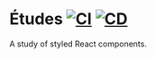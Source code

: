 # Études [![CI](https://github.com/andrewscwei/etudes/workflows/CI/badge.svg)](https://github.com/andrewscwei/etudes/actions?query=workflow%3ACI) [![CD](https://github.com/andrewscwei/etudes/workflows/CD/badge.svg)](https://github.com/andrewscwei/etudes/actions?query=workflow%3ACD)

A study of styled React components.
